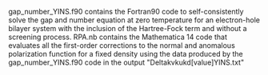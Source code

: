 gap_number_YINS.f90 contains the Fortran90 code to self-consistently solve the gap and number equation at zero temperature for an electron-hole bilayer system with the inclusion of the Hartree-Fock term and without a screening process. 
RPA.nb contains the Mathematica 14 code that evaluates all the first-order corrections to the normal and anomalous polarization function for a fixed density using the data produced by the gap_number_YINS.f90 code in the output "Deltakvkukd[value]YINS.txt"
